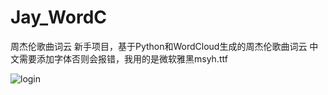 # Jay_WordC
周杰伦歌曲词云
新手项目，基于Python和WordCloud生成的周杰伦歌曲词云
中文需要添加字体否则会报错，我用的是微软雅黑msyh.ttf

![login](https://github.com/13761001426/Jay_WordC/master/img/Jay_WordC.png)
